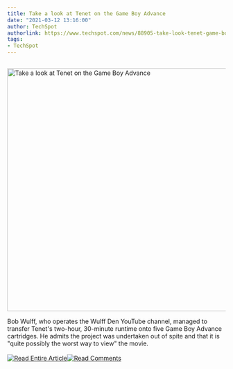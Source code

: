 ```yaml
---
title: Take a look at Tenet on the Game Boy Advance
date: "2021-03-12 13:16:00"
author: TechSpot
authorlink: https://www.techspot.com/news/88905-take-look-tenet-game-boy-advance.html
tags:
- TechSpot
---
```

<a href="https://www.techspot.com/news/88905-take-look-tenet-game-boy-advance.html" target="_blank"><img src="https://static.techspot.com/images2/news/ts3_thumbs/2021/03/2021-03-12-ts3_thumbs-a43.jpg" width="800" height="560" style="padding: 15px 0" title="Take a look at Tenet on the Game Boy Advance" /></a><br />Bob Wulff, who operates the Wulff Den YouTube channel, managed to transfer Tenet's two-hour, 30-minute runtime onto five Game Boy Advance cartridges. He admits the project was undertaken out of spite and that it is "quite possibly the worst way to view" the movie.<br /><br /><a href="https://www.techspot.com/news/88905-take-look-tenet-game-boy-advance.html"><img src="https://static.techspot.com/images/rss/rss_buttons_01.png" border="0" alt="Read Entire Article" /></a><a href="https://www.techspot.com/news/88905-take-look-tenet-game-boy-advance.html#comments"><img src="https://static.techspot.com/images/rss/rss_buttons_02.png" border="0" alt="Read Comments" /></a><br /><br />
